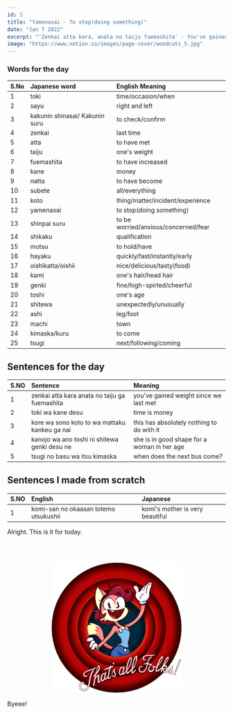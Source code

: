 ```yaml
---
id: 5
title: "Yamenasai - To stop(doing something)"
date: "Jan 7 2022"
excerpt: "'Zenkai atta kara, anata no taiju fuemashita' - You've gained weight since we last met"
image: "https://www.notion.so/images/page-cover/woodcuts_5.jpg"
---
```


### Words for the day

| S.No | Japanese word                  | English Meaning                      |
| :--- | :----------------------------- | :----------------------------------- |
| 1    | toki                           | time/occasion/when                   |
| 2    | sayu                           | right and left                       |
| 3    | kakunin shinasai/ Kakunin suru | to check/confirm                     |
| 4    | zenkai                         | last time                            |
| 5    | atta                           | to have met                          |
| 6    | taiju                          | one's weight                         |
| 7    | fuemashita                     | to have increased                    |
| 8    | kane                           | money                                |
| 9    | natta                          | to have become                       |
| 10   | subete                         | all/everything                       |
| 11   | koto                           | thing/matter/incident/experience     |
| 12   | yamenasai                      | to stop(doing something)             |
| 13   | shinpai suru                   | to be worried/anxious/concerned/fear |
| 14   | shikaku                        | qualification                        |
| 15   | motsu                          | to hold/have                         |
| 16   | hayaku                         | quickly/fast/instantly/early         |
| 17   | oishikatta/oishii              | nice/delicious/tasty(food)           |
| 18   | kami                           | one's hair/head hair                 |
| 19   | genki                          | fine/high-spirted/cheerful           |
| 20   | toshi                          | one's age                            |
| 21   | shitewa                        | unexpectedly/unusually               |
| 22   | ashi                           | leg/foot                             |
| 23   | machi                          | town                                 |
| 24   | kimaska/kuru                   | to come                              |
| 25   | tsugi                          | next/following/coming                |

## Sentences for the day

| S.NO | Sentence                                      | Meaning                                     |
| :--- | :-------------------------------------------- | :------------------------------------------ |
| 1    | zenkai atta kara anata no taiju ga fuemashita | you've gained weight since we last met      |
| 2    | toki wa kane desu                             | time is money                               |
| 3    | kore wa sono koto to wa mattaku kankeu ga nai | this has absolutely nothing to do with it   |
| 4    | kanojo wa ano toshi ni shitewa genki desu ne  | she is in good shape for a woman in her age |
| 5    | tsugi no basu wa itsu kimaska                 | when does the next bus come?                |

## Sentences I made from scratch

| S.NO | English                               | Japanese                        |
| :--- | :------------------------------------ | :------------------------------ |
| 1    | komi-san no okaasan totemo utsukushii | komi's mother is very beautiful |

Alright. This is it for today.

<br>
<br>
<p align="center">
<img src="https://raw.githubusercontent.com/ABSanthosh/Nihongo/main/Assets/thatsallfolks.png" alt="That's all folks!" width="300px"  />
</p>

Byeee!
